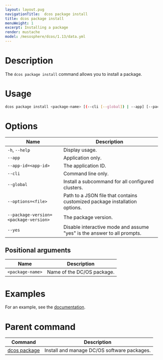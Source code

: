 ```yaml
---
layout: layout.pug
navigationTitle:  dcos package install
title: dcos package install
menuWeight: 1
excerpt: Installing a package
render: mustache
model: /mesosphere/dcos/1.13/data.yml
---
```



# Description
The `dcos package install` command allows you to install a package.

# Usage

```bash
dcos package install <package-name> [(--cli [--global]) | --app] [--package-version=<package-version>] [--options=<file>] [--yes]
```

# Options

| Name |  Description |
|---------|-------------|
| `-h`, `--help` | Display usage. |
| `--app`   |    Application only. |
| `--app-id=<app-id>`   |   The application ID. |
| `--cli`   |   Command line only. |
| `--global`  |  Install a subcommand for all configured clusters.  |
| `--options=<file>`   |  Path to a JSON file that contains customized package installation options. |
| `--package-version=<package-version>`   |  The package version. |
| `--yes`   |  Disable interactive mode and assume "yes" is the answer to all prompts. |

## Positional arguments

| Name |  Description |
|---------|-------------|
| `<package-name>`   |   Name of the DC/OS package. |



# Examples

For an example, see the [documentation](/mesosphere/dcos/1.13/deploying-services/config-universe-service/).

# Parent command

| Command | Description |
|---------|-------------|
| [dcos package](/mesosphere/dcos/1.13/cli/command-reference/dcos-package/)   | Install and manage DC/OS software packages. |

